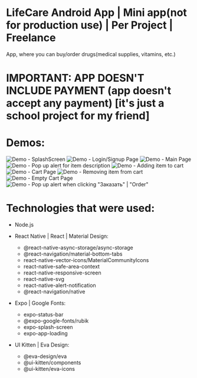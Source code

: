 # LifeCare Android App | Mini app(not for production use) | Per Project | Freelance
App, where you can buy/order drugs(medical supplies, vitamins, etc.)

# IMPORTANT: APP DOESN'T INCLUDE PAYMENT (app doesn't accept any payment) [it's just a school project for my friend]


# Demos:
![Demo - SplashScreen](https://user-images.githubusercontent.com/69082498/172141656-02c02528-dee4-43b3-bf91-37cd5d89c631.png)
![Demo - Login/Signup Page](https://user-images.githubusercontent.com/69082498/172141819-13346d30-678c-46bc-8230-7d3ceccba9d9.png)
![Demo - Main Page](https://user-images.githubusercontent.com/69082498/172141971-afdf4b50-a95e-4a72-bb0c-d0df8afbded4.png)
![Demo - Pop up alert for item description](https://user-images.githubusercontent.com/69082498/172142052-ff91c048-4fb1-49c7-ad7d-0a2a5703c5c5.png)
![Demo - Adding item to cart](https://user-images.githubusercontent.com/69082498/172142127-bd3df554-ab71-45fb-9d7b-198de5864b89.png)
![Demo - Cart Page](https://user-images.githubusercontent.com/69082498/172142192-8337bd90-caf0-41c2-b8bb-39fe9d29ee1c.png)
![Demo - Removing item from cart](https://user-images.githubusercontent.com/69082498/172142203-be7c9ef7-405b-4c92-99c8-b4855226f871.png)
![Demo - Empty Cart Page](https://user-images.githubusercontent.com/69082498/172142253-3b4c506e-1716-4de3-8a46-ca7aba3a2ceb.png)
![Demo - Pop up alert when clicking "Заказать" | "Order"](https://user-images.githubusercontent.com/69082498/172142332-f6cfff4a-0afb-436b-9a9c-cc184897df75.png)


# Technologies that were used:
 - Node.js

 - React Native | React | Material Design:
   - @react-native-async-storage/async-storage
   - @react-navigation/material-bottom-tabs
   - react-native-vector-icons/MaterialCommunityIcons
   - react-native-safe-area-context
   - react-native-responsive-screen
   - react-native-svg
   - react-native-alert-notification
   - @react-navigation/native

 - Expo | Google Fonts:
   - expo-status-bar
   - @expo-google-fonts/rubik
   - expo-splash-screen
   - expo-app-loading

 - UI Kitten | Eva Design:
   - @eva-design/eva
   - @ui-kitten/components
   - @ui-kitten/eva-icons
